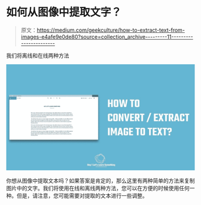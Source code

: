 # 如何从图像中提取文字？

> 原文：<https://medium.com/geekculture/how-to-extract-text-from-images-e4afe9e0de80?source=collection_archive---------11----------------------->

我们将离线和在线两种方法

![](img/80e40336a503fa07ebfe1bd7ecee50f7.png)

你想从图像中提取文本吗？如果答案是肯定的，那么这里有两种简单的方法来复制图片中的文字。我们将使用在线和离线两种方法，您可以在方便的时候使用任何一种。但是，请注意，您可能需要对提取的文本进行一些调整。